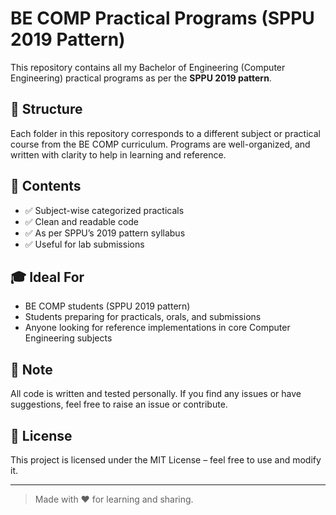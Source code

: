 # BE COMP Practical Programs (SPPU 2019 Pattern)

This repository contains all my Bachelor of Engineering (Computer Engineering) practical programs as per the **SPPU 2019 pattern**.

## 📁 Structure

Each folder in this repository corresponds to a different subject or practical course from the BE COMP curriculum. Programs are well-organized,  and written with clarity to help in learning and reference.

## 🧾 Contents

- ✅ Subject-wise categorized practicals  
- ✅ Clean and readable code  
- ✅ As per SPPU’s 2019 pattern syllabus  
- ✅ Useful for lab submissions

## 🎓 Ideal For

- BE COMP students (SPPU 2019 pattern)
- Students preparing for practicals, orals, and submissions
- Anyone looking for reference implementations in core Computer Engineering subjects

## 📌 Note

All code is written and tested personally. If you find any issues or have suggestions, feel free to raise an issue or contribute.

## 🔗 License

This project is licensed under the MIT License – feel free to use and modify it.

---

> Made with ❤️ for learning and sharing.
